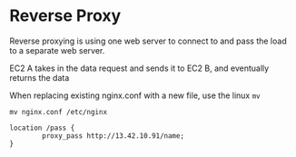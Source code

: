 # Reverse Proxy

Reverse proxying is using one web server to connect to and pass the load to a separate web server. 

EC2 A takes in the data request and sends it to EC2 B, and eventually returns the data 

When replacing existing nginx.conf with a new file, use the linux `mv`

`mv nginx.conf /etc/nginx`

```
location /pass {
        proxy_pass http://13.42.10.91/name;
}
```